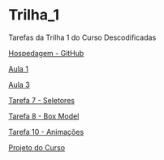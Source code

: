 # Trilha_1
 Tarefas da Trilha 1 do Curso Descodificadas

<a href="https://isanovz.github.io/Trilha_1/">Hospedagem - GitHub</a>

<a href="https://isanovz.github.io/Trilha_1/Aula/index.html">Aula 1</a>

<a href="https://isanovz.github.io/Trilha_1/Aula3/index.html">Aula 3</a>

<a href="https://isanovz.github.io/Trilha_1/Seletores/index.html">Tarefa 7 - Seletores</a>

<a href="https://isanovz.github.io/Trilha_1/Box_Model/index.html">Tarefa 8 - Box Model</a>

<a href="https://isanovz.github.io/Trilha_1/Animation/index.html">Tarefa 10 - Animações</a>

<a href="https://isanovz.github.io/Trilha_1/Projeto/index.html">Projeto do Curso</a>